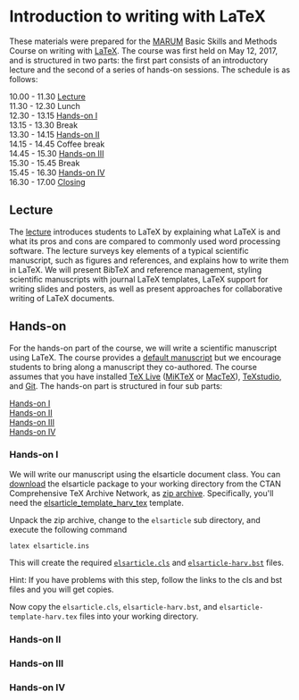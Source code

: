 # Introduction to writing with LaTeX

These materials were prepared for the [MARUM](http://www.marum.de) Basic Skills and Methods Course on writing with [LaTeX](http://www.latex-project.org/). The course was first held on May 12, 2017, and is structured in two parts: the first part consists of an introductory lecture and the second of a series of hands-on sessions. The schedule is as follows:

10.00 - 11.30 [Lecture](#lecture)  
11.30 - 12.30 Lunch  
12.30 - 13.15 [Hands-on I](#hands-on-i)  
13.15 - 13.30 Break  
13.30 - 14.15 [Hands-on II](#hands-on-ii)  
14.15 - 14.45 Coffee break  
14.45 - 15.30 [Hands-on III](#hands-on-iii)  
15.30 - 15.45 Break  
15.45 - 16.30 [Hands-on IV](#hands-on-iv)  
16.30 - 17.00 [Closing](#closing)

## Lecture

The [lecture](materials/lecture/stocker17latex101-lecture.pdf) introduces students to LaTeX by explaining what LaTeX is and what its pros and cons are compared to commonly used word processing software. The lecture surveys key elements of a typical scientific manuscript, such as figures and references, and explains how to write them in LaTeX. We will present BibTeX and reference management, styling scientific manuscripts with journal LaTeX templates, LaTeX support for writing slides and posters, as well as present approaches for collaborative writing of LaTeX documents.

## Hands-on

For the hands-on part of the course, we will write a scientific manuscript using LaTeX. The course provides a [default manuscript](materials/manuscript/default-manuscript.pdf) but we encourage students to bring along a manuscript they co-authored. The course assumes that you have installed [TeX Live](https://www.tug.org/texlive/) ([MiKTeX](https://miktex.org/) or [MacTeX](https://www.tug.org/mactex/)), [TeXstudio](http://www.texstudio.org/), and [Git](https://git-scm.com/). The hands-on part is structured in four sub parts:

[Hands-on I](#hands-on-i)  
[Hands-on II](#hands-on-ii)  
[Hands-on III](#hands-on-iii)  
[Hands-on IV](#hands-on-iv)  

### Hands-on I

We will write our manuscript using the elsarticle document class. You can [download](http://www.ctan.org/tex-archive/macros/latex/contrib/elsarticle) the elsarticle package to your working directory from the CTAN Comprehensive TeX Archive Network, as [zip archive](http://mirrors.ctan.org/macros/latex/contrib/elsarticle.zip). Specifically, you'll need the [elsarticle_template_harv_tex](http://mirrors.ctan.org/macros/latex/contrib/elsarticle/elsarticle-template-harv.tex) template.

Unpack the zip archive, change to the `elsarticle` sub directory, and execute the following command

```
latex elsarticle.ins
```

This will create the required [`elsarticle.cls`](materials/manuscript/elsarticle.cls) and [`elsarticle-harv.bst`](materials/manuscript/elsarticle-harv.bst) files. 

Hint: If you have problems with this step, follow the links to the cls and bst files and you will get copies.

Now copy the `elsarticle.cls`, `elsarticle-harv.bst`, and `elsarticle-template-harv.tex` files into your working directory. 



### Hands-on II

### Hands-on III

### Hands-on IV


